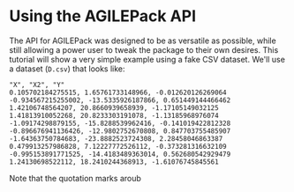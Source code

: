 Using the AGILEPack API
===========

The API for AGILEPack was designed to be as versatile as possible, while still allowing a power user to tweak the package to their own desires. This tutorial will show a very simple example using a fake CSV dataset. We'll use a dataset (`D.csv`) that looks like:

```
"X", "X2", "Y"
0.105702184275515, 1.65761733148966, -0.012620126269064
-0.934567215255002, -13.5335926187866, 0.651449144466462
1.42106748564207, 20.8660939658939, -1.17105149032125
1.41813910052268, 20.8233303191078, -1.13185968976074
-1.09174298879155, -15.8288539962416, -0.141019422812328
-0.896676941136426, -12.9802752670808, 0.847703755485907
-1.64363750784683, -23.8882523724308, 2.28458046863387
0.479913257986828, 7.12227772526112, -0.373281316632109
-0.995153891771525, -14.4183489363014, 0.562680542929479
1.24130698522112, 18.2410244368913, -1.61076745845561
```

Note that the quotation marks aroub
